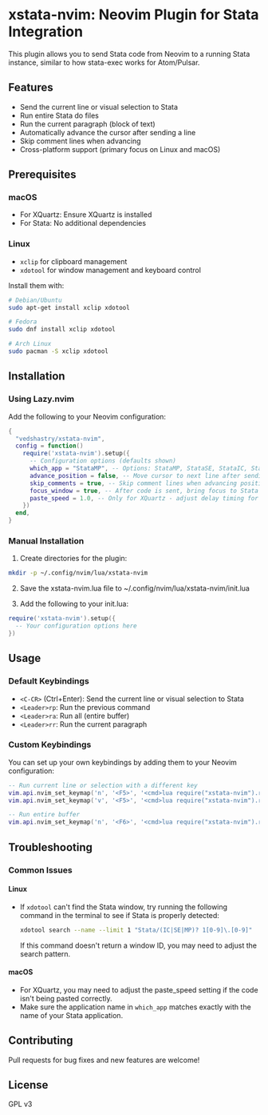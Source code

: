 # xstata-nvim: Neovim Plugin for Stata Integration

This plugin allows you to send Stata code from Neovim to a running Stata instance, similar to how stata-exec works for Atom/Pulsar.

## Features

- Send the current line or visual selection to Stata
- Run entire Stata do files
- Run the current paragraph (block of text)
- Automatically advance the cursor after sending a line
- Skip comment lines when advancing
- Cross-platform support (primary focus on Linux and macOS)

## Prerequisites

### macOS

- For XQuartz: Ensure XQuartz is installed
- For Stata: No additional dependencies

### Linux

- `xclip` for clipboard management
- `xdotool` for window management and keyboard control

Install them with:
```bash
# Debian/Ubuntu
sudo apt-get install xclip xdotool

# Fedora
sudo dnf install xclip xdotool

# Arch Linux
sudo pacman -S xclip xdotool
```

## Installation

### Using Lazy.nvim

Add the following to your Neovim configuration:

```lua
{
  "vedshastry/xstata-nvim",
  config = function()
    require('xstata-nvim').setup({
      -- Configuration options (defaults shown)
      which_app = "StataMP", -- Options: StataMP, StataSE, StataIC, Stata, XQuartz
      advance_position = false, -- Move cursor to next line after sending current line
      skip_comments = true, -- Skip comment lines when advancing position
      focus_window = true, -- After code is sent, bring focus to Stata
      paste_speed = 1.0, -- Only for XQuartz - adjust delay timing for pasting
    })
  end,
}
```

### Manual Installation

1. Create directories for the plugin:

```bash
mkdir -p ~/.config/nvim/lua/xstata-nvim
```

2. Save the xstata-nvim.lua file to ~/.config/nvim/lua/xstata-nvim/init.lua

3. Add the following to your init.lua:

```lua
require('xstata-nvim').setup({
  -- Your configuration options here
})
```

## Usage

### Default Keybindings

- `<C-CR>` (Ctrl+Enter): Send the current line or visual selection to Stata
- `<Leader>rp`: Run the previous command
- `<Leader>ra`: Run all (entire buffer)
- `<Leader>rr`: Run the current paragraph

### Custom Keybindings

You can set up your own keybindings by adding them to your Neovim configuration:

```lua
-- Run current line or selection with a different key
vim.api.nvim_set_keymap('n', '<F5>', '<cmd>lua require("xstata-nvim").run()<CR>', {noremap = true, silent = true})
vim.api.nvim_set_keymap('v', '<F5>', '<cmd>lua require("xstata-nvim").run()<CR>', {noremap = true, silent = true})

-- Run entire buffer
vim.api.nvim_set_keymap('n', '<F6>', '<cmd>lua require("xstata-nvim").run_all()<CR>', {noremap = true, silent = true})
```

## Troubleshooting

### Common Issues

#### Linux

- If `xdotool` can't find the Stata window, try running the following command in the terminal to see if Stata is properly detected:
  ```bash
  xdotool search --name --limit 1 "Stata/(IC|SE|MP)? 1[0-9]\.[0-9]"
  ```
  If this command doesn't return a window ID, you may need to adjust the search pattern.

#### macOS

- For XQuartz, you may need to adjust the paste_speed setting if the code isn't being pasted correctly.
- Make sure the application name in `which_app` matches exactly with the name of your Stata application.

## Contributing

Pull requests for bug fixes and new features are welcome!

## License

GPL v3
